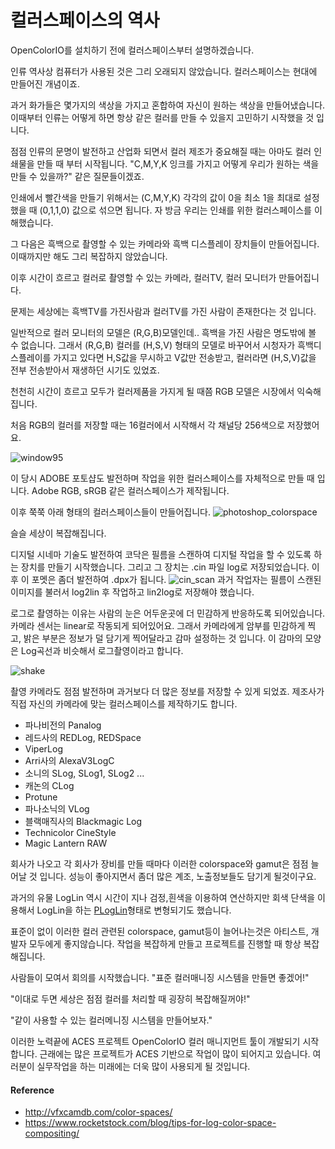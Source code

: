 # 컬러스페이스의 역사

OpenColorIO를 설치하기 전에 컬러스페이스부터 설명하겠습니다.

인류 역사상 컴퓨터가 사용된 것은 그리 오래되지 않았습니다.
컬러스페이스는 현대에 만들어진 개념이죠.

과거 화가들은 몇가지의 색상을 가지고 혼합하여 자신이 원하는 색상을 만들어냈습니다.
이때부터 인류는 어떻게 하면 항상 같은 컬러를 만들 수 있을지 고민하기 시작했을 것 입니다.

점점 인류의 문명이 발전하고 산업화 되면서 컬러 제조가 중요해질 때는 아마도 컬러 인쇄물을 만들 때 부터 시작됩니다. "C,M,Y,K 잉크를 가지고 어떻게 우리가 원하는 색을 만들 수 있을까?" 같은 질문들이겠죠.

인쇄에서 빨간색을 만들기 위해서는 (C,M,Y,K) 각각의 값이 0을 최소 1을 최대로 설정했을 때 (0,1,1,0) 값으로 섞으면 됩니다.
자 방금 우리는 인쇄를 위한 컬러스페이스를 이해했습니다.

그 다음은 흑백으로 촬영할 수 있는 카메라와 흑백 디스플레이 장치들이 만들어집니다.
이때까지만 해도 그리 복잡하지 않았습니다.

이후 시간이 흐르고 컬러로 촬영할 수 있는 카메라, 컬러TV, 컬러 모니터가 만들어집니다.

문제는 세상에는 흑백TV를 가진사람과 컬러TV를 가진 사람이 존재한다는 것 입니다.

일반적으로 컬러 모니터의 모델은 (R,G,B)모델인데.. 흑백을 가진 사람은 명도밖에 볼 수 없습니다. 그래서 (R,G,B) 컬러를 (H,S,V) 형태의 모델로 바꾸어서 시청자가 흑백디스플레이를 가지고 있다면 H,S값을 무시하고 V값만 전송받고, 컬러라면 (H,S,V)값을 전부 전송받아서 재생하던 시기도 있었죠.

천천히 시간이 흐르고 모두가 컬러제품을 가지게 될 때쯤 RGB 모델은 시장에서 익숙해집니다.

처음 RGB의 컬러를 저장할 때는 16컬러에서 시작해서 각 채널당 256색으로 저장했어요.

![window95](http://www.pano1544.com/thumbnail/c/change-screen-resolution-on-windows-9598-in-virtualbox-22.png)

이 당시 ADOBE 포토샵도 발전하며 작업을 위한 컬러스페이스를 자체적으로 만들 때 입니다. Adobe RGB, sRGB 같은 컬러스페이스가 제작됩니다.

이후 쭉쭉 아래 형태의 컬러스페이스들이 만들어집니다.
![photoshop_colorspace](https://2.img-dpreview.com/files/p/TS560x560~forums/59209510/fd5185ef10a9432a8af858c9b6fc7439)

슬슬 세상이 복잡해집니다.

디지털 시네마 기술도 발전하여 코닥은 필름을 스캔하여 디지털 작업을 할 수 있도록 하는 장치를 만들기 시작했습니다.
그리고 그 장치는 .cin 파일 log로 저장되었습니다. 이후 이 포멧은 좀더 발전하여 .dpx가 됩니다.
![cin_scan](https://www.movie-college.de/images/Filmschule/postproduktion/ScannerArri1200.jpg)
과거 작업자는 필름이 스캔된 이미지를 불러서 log2lin 후 작업하고 lin2log로 저장해야 했습니다.

로그로 촬영하는 이유는 사람의 눈은 어두운곳에 더 민감하게 반응하도록 되어있습니다.
카메라 센서는 linear로 작동되게 되어있어요.
그래서 카메라에게 암부를 민감하게 찍고, 밝은 부분은 정보가 덜 담기게 찍어달라고 감마 설정하는 것 입니다. 이 감마의 모양은 Log곡선과 비슷해서 로그촬영이라고 합니다.

![shake](http://lewissaunders.com/rubbish/gam13correct.png)

촬영 카메라도 점점 발전하며 과거보다 더 많은 정보를 저장할 수 있게 되었죠.
제조사가 직접 자신의 카메라에 맞는 컬러스페이스를 제작하기도 합니다.

- 파나비전의 Panalog
- 레드사의 REDLog, REDSpace
- ViperLog
- Arri사의 AlexaV3LogC
- 소니의 SLog, SLog1, SLog2 ...
- 캐논의 CLog
- Protune
- 파나소닉의 VLog
- 블랙매직사의 Blackmagic Log
- Technicolor CineStyle
- Magic Lantern RAW

회사가 나오고 각 회사가 장비를 만들 때마다 이러한 colorspace와 gamut은 점점 늘어날 것 입니다. 성능이 좋아지면서 좀더 많은 계조, 노출정보들도 담기게 될것이구요.

과거의 유물 LogLin 역시 시간이 지나 검정,흰색을 이용하여 연산하지만 회색 단색을 이용해서 LogLin을 하는 [PLogLin](https://learn.foundry.com/nuke/content/reference_guide/color_nodes/ploglin.html)형태로 변형되기도 했습니다.

표준이 없이 이러한 컬러 관련된 colorspace, gamut등이 늘어나는것은 아티스트, 개발자 모두에게 좋지않습니다. 작업을 복잡하게 만들고 프로젝트를 진행할 때 항상 복잡해집니다.

사람들이 모여서 회의를 시작했습니다. "표준 컬러매니징 시스템을 만들면 좋겠어!"

"이대로 두면 세상은 점점 컬러를 처리할 때 굉장히 복잡해질꺼야!"

"같이 사용할 수 있는 컬러메니징 시스템을 만들어보자."

이러한 노력끝에 ACES 프로젝트 OpenColorIO 컬러 매니지먼트 툴이 개발되기 시작합니다.
근래에는 많은 프로젝트가 ACES 기반으로 작업이 많이 되어지고 있습니다. 여러분이 실무작업을 하는 미래에는 더욱 많이 사용되게 될 것입니다.

#### Reference
- http://vfxcamdb.com/color-spaces/
- https://www.rocketstock.com/blog/tips-for-log-color-space-compositing/